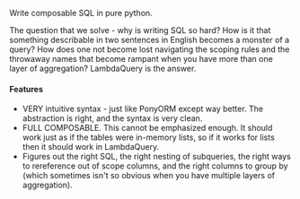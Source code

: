 Write composable SQL in pure python.  

The question that we solve - why is writing SQL so hard? How is it that something describable in two sentences in English becomes a monster of a query? How does one not become lost navigating the scoping rules and the throwaway names that become rampant when you have more than one layer of aggregation? LambdaQuery is the answer. 

#### Features

- VERY intuitive syntax - just like PonyORM except way better. The abstraction is right, and the syntax is very clean. 
- FULL COMPOSABLE. This cannot be emphasized enough. It should work just as if the tables were in-memory lists, so if it works for lists then it should work in LambdaQuery.
- Figures out the right SQL, the right nesting of subqueries, the right ways to rereference out of scope columns, and the right columns to group by (which sometimes isn't so obvious when you have multiple layers of aggregation). 

